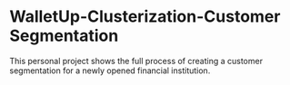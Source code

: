 # WalletUp-Clusterization-Customer Segmentation
This personal project shows the full process of creating a customer segmentation for a newly opened financial institution.
